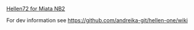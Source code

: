 
[Hellen72 for Miata NB2](Hellen72)


For dev information see https://github.com/andreika-git/hellen-one/wiki